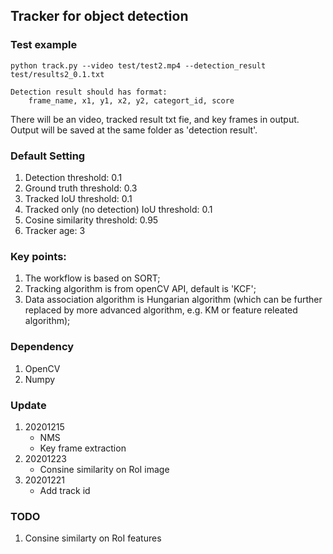 ## Tracker for object detection

### Test example
```
python track.py --video test/test2.mp4 --detection_result test/results2_0.1.txt

Detection result should has format:
    frame_name, x1, y1, x2, y2, categort_id, score
```
There will be an video, tracked result txt fie, and key frames in output. Output will be saved at the same folder as 'detection result'.

### Default Setting
1. Detection threshold: 0.1
2. Ground truth threshold: 0.3
3. Tracked IoU threshold: 0.1
4. Tracked only (no detection) IoU threshold: 0.1
5. Cosine similarity threshold: 0.95
6. Tracker age: 3 

### Key points:<br>
1. The workflow is based on SORT;<br>
2. Tracking algorithm is from openCV API, default is 'KCF';<br>
3. Data association algorithm is Hungarian algorithm (which can be further replaced by more advanced algorithm, e.g. KM or feature releated algorithm);<br>

### Dependency
1. OpenCV
2. Numpy

### Update
1. 20201215<br>
    * NMS<br>
    * Key frame extraction
2. 20201223
    * Consine similarity on RoI image
3. 20201221
    * Add track id

### TODO
1. Consine similarty on RoI features